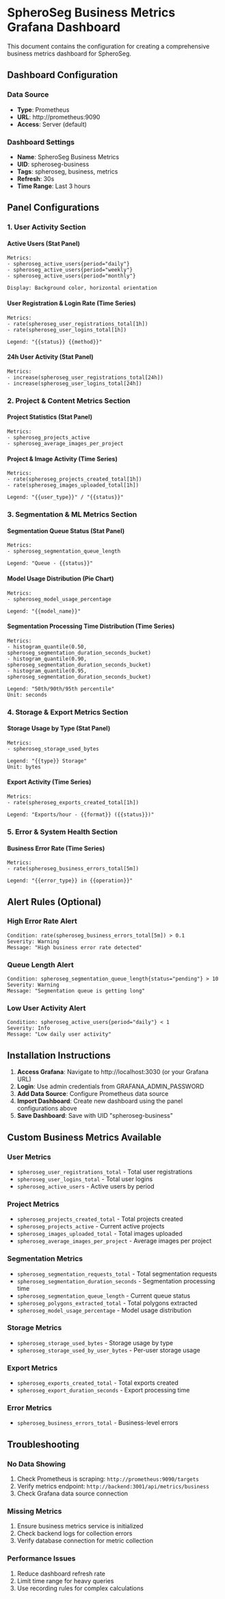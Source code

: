 # SpheroSeg Business Metrics Grafana Dashboard

This document contains the configuration for creating a comprehensive business metrics dashboard for SpheroSeg.

## Dashboard Configuration

### Data Source

- **Type**: Prometheus
- **URL**: http://prometheus:9090
- **Access**: Server (default)

### Dashboard Settings

- **Name**: SpheroSeg Business Metrics
- **UID**: spheroseg-business
- **Tags**: spheroseg, business, metrics
- **Refresh**: 30s
- **Time Range**: Last 3 hours

## Panel Configurations

### 1. User Activity Section

#### Active Users (Stat Panel)

```
Metrics:
- spheroseg_active_users{period="daily"}
- spheroseg_active_users{period="weekly"}
- spheroseg_active_users{period="monthly"}

Display: Background color, horizontal orientation
```

#### User Registration & Login Rate (Time Series)

```
Metrics:
- rate(spheroseg_user_registrations_total[1h])
- rate(spheroseg_user_logins_total[1h])

Legend: "{{status}} {{method}}"
```

#### 24h User Activity (Stat Panel)

```
Metrics:
- increase(spheroseg_user_registrations_total[24h])
- increase(spheroseg_user_logins_total[24h])
```

### 2. Project & Content Metrics Section

#### Project Statistics (Stat Panel)

```
Metrics:
- spheroseg_projects_active
- spheroseg_average_images_per_project
```

#### Project & Image Activity (Time Series)

```
Metrics:
- rate(spheroseg_projects_created_total[1h])
- rate(spheroseg_images_uploaded_total[1h])

Legend: "{{user_type}}" / "{{status}}"
```

### 3. Segmentation & ML Metrics Section

#### Segmentation Queue Status (Stat Panel)

```
Metrics:
- spheroseg_segmentation_queue_length

Legend: "Queue - {{status}}"
```

#### Model Usage Distribution (Pie Chart)

```
Metrics:
- spheroseg_model_usage_percentage

Legend: "{{model_name}}"
```

#### Segmentation Processing Time Distribution (Time Series)

```
Metrics:
- histogram_quantile(0.50, spheroseg_segmentation_duration_seconds_bucket)
- histogram_quantile(0.90, spheroseg_segmentation_duration_seconds_bucket)
- histogram_quantile(0.95, spheroseg_segmentation_duration_seconds_bucket)

Legend: "50th/90th/95th percentile"
Unit: seconds
```

### 4. Storage & Export Metrics Section

#### Storage Usage by Type (Stat Panel)

```
Metrics:
- spheroseg_storage_used_bytes

Legend: "{{type}} Storage"
Unit: bytes
```

#### Export Activity (Time Series)

```
Metrics:
- rate(spheroseg_exports_created_total[1h])

Legend: "Exports/hour - {{format}} ({{status}})"
```

### 5. Error & System Health Section

#### Business Error Rate (Time Series)

```
Metrics:
- rate(spheroseg_business_errors_total[5m])

Legend: "{{error_type}} in {{operation}}"
```

## Alert Rules (Optional)

### High Error Rate Alert

```
Condition: rate(spheroseg_business_errors_total[5m]) > 0.1
Severity: Warning
Message: "High business error rate detected"
```

### Queue Length Alert

```
Condition: spheroseg_segmentation_queue_length{status="pending"} > 10
Severity: Warning
Message: "Segmentation queue is getting long"
```

### Low User Activity Alert

```
Condition: spheroseg_active_users{period="daily"} < 1
Severity: Info
Message: "Low daily user activity"
```

## Installation Instructions

1. **Access Grafana**: Navigate to http://localhost:3030 (or your Grafana URL)
2. **Login**: Use admin credentials from GRAFANA_ADMIN_PASSWORD
3. **Add Data Source**: Configure Prometheus data source
4. **Import Dashboard**: Create new dashboard using the panel configurations above
5. **Save Dashboard**: Save with UID "spheroseg-business"

## Custom Business Metrics Available

### User Metrics

- `spheroseg_user_registrations_total` - Total user registrations
- `spheroseg_user_logins_total` - Total user logins
- `spheroseg_active_users` - Active users by period

### Project Metrics

- `spheroseg_projects_created_total` - Total projects created
- `spheroseg_projects_active` - Current active projects
- `spheroseg_images_uploaded_total` - Total images uploaded
- `spheroseg_average_images_per_project` - Average images per project

### Segmentation Metrics

- `spheroseg_segmentation_requests_total` - Total segmentation requests
- `spheroseg_segmentation_duration_seconds` - Segmentation processing time
- `spheroseg_segmentation_queue_length` - Current queue status
- `spheroseg_polygons_extracted_total` - Total polygons extracted
- `spheroseg_model_usage_percentage` - Model usage distribution

### Storage Metrics

- `spheroseg_storage_used_bytes` - Storage usage by type
- `spheroseg_storage_used_by_user_bytes` - Per-user storage usage

### Export Metrics

- `spheroseg_exports_created_total` - Total exports created
- `spheroseg_export_duration_seconds` - Export processing time

### Error Metrics

- `spheroseg_business_errors_total` - Business-level errors

## Troubleshooting

### No Data Showing

1. Check Prometheus is scraping: `http://prometheus:9090/targets`
2. Verify metrics endpoint: `http://backend:3001/api/metrics/business`
3. Check Grafana data source connection

### Missing Metrics

1. Ensure business metrics service is initialized
2. Check backend logs for collection errors
3. Verify database connection for metric collection

### Performance Issues

1. Reduce dashboard refresh rate
2. Limit time range for heavy queries
3. Use recording rules for complex calculations
